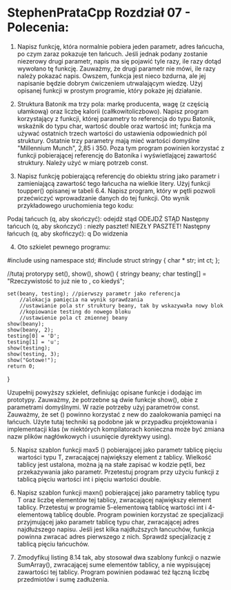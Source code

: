 # StephenPrataCpp Rozdział 07 - Polecenia: 

 
1. Napisz funkcję, która normalnie pobiera jeden parametr, adres łańcucha, po czym zaraz pokazuje
ten łańcuch. Jeśli jednak podany zostanie niezerowy drugi parametr, napis ma się pojawić tyle
razy, ile razy dotąd wywołano tę funkcję. Zauważmy, że drugi parametr nie mówi, ile razy należy
pokazać napis. Owszem, funkcja jest nieco bzdurna, ale jej napisanie będzie dobrym ćwiczeniem
utrwalającym wiedzę. Użyj opisanej funkcji w prostym programie, który pokaże jej działanie.

2. Struktura Batonik ma trzy pola: markę producenta, wagę (z częścią ułamkową) oraz liczbę kalorii
(calłkowitoliczbowo). Napisz program korzystający z funkcji, której parametry to referencja
do typu Batonik, wskaźnik do typu char, wartość double oraz wartość int; funkcja ma używać
ostatnich trzech wartości do ustawienia odpowiednich pól struktury. Ostatnie trzy parametry
mają mieć wartości domyślne "Millennium Munch", 2,85 i 350. Poza tym program powinien
korzystać z funkcji pobierającej referencję do Batonika i wyświetlającej zawartość struktury.
Należy użyć w miarę potrzeb const.

3. Napisz funkcję pobierającą referencję do obiektu string jako parametr i zamieniającą zawartość
tego łańcucha na wielkie litery. Użyj funkcji toupper() opisanej w tabeli 6.4. Napisz program,
który w pętli pozwoli przećwiczyć wprowadzanie danych do tej funkcji. Oto wynik przykładowego
uruchomienia tego kodu:

Podaj tańcuch (q, aby skończyć): odejdź stąd
ODEJDŹ STĄD
Następny tańcuch (q, aby skończyć) : niezły pasztet!
NIEZŁY PASZTET!
Następny łańcuch (q, aby skofńczyć): q
Do widzenia


4. Oto szkielet pewnego programu:


#include <iostream>
using namespace std;
#include <cstring>
struct stringy { 
	char * str;
	int ct;
};

//tutaj protorypy set(), show(), show()
{
	stringy beany;
	char testing[] = "Rzeczywistość to już nie to , co kiedyś";
	
	set(beany, testing); //pierwszy parametr jako referencja
		//alokacja pamięcia na wynik sprawdzania
		//ustawianie pola str struktury beany, tak by wskazywała nowy blok
		//kopiowanie testing do nowego bloku
		//ustawienie pola ct zmiennej beany
	show(beany);
	show(beany, 2);
	testing[0] = 'D';
	testing[1] = 'u';
	show(testing);
	show(testing, 3);
	show("Gotowe!");
	return 0;
}


Uzupełnij powyższy szkielet, definiując opisane funkcje i dodając im prototypy. Zauważmy,
że potrzebne są dwie funkcje show(), obie z parametrami domyślnymi. W razie potrzeby użyj
parametrów const. Zauważmy, że set () powinno korzystać z new do zaalokowania pamięci na
łańcuch. Użyte tutaj techniki są podobne jak w przypadku projektowania i implementacji klas
(w niektórych kompilatorach konieczna może być zmiana nazw plików nagłówkowych
i usunięcie dyrektywy using).

5. Napisz szablon funkcji max5 () pobierającej jako parametr tablicę pięciu wartości typu T, zwracającej
największy element z tablicy. Wielkość tablicy jest ustalona, można ją na stałe zapisać w kodzie
pętli, bez przekazywania jako parametr. Przetestuj program przy użyciu funkcji z tablicą pięciu
wartości int i pięciu wartości double.

6. Napisz szablon funkcji maxn() pobierającej jako parametry tablicę typu T oraz liczbę elementów
tej tablicy, zwracającej największy element tablicy. Przetestuj w programie 5-elementową tablicę
wartości int i 4-elementową tablicę double. Program powinien korzystać ze specjalizacji przyjmującej
jako parametr tablicę typu char, zwracającej adres najdłuższego napisu. Jeśli jest kilka najdłuższych
łancuchów, funkcja powinna zwracać adres pierwszego z nich. Sprawdź specjalizację z tablicą
pięciu łańcuchów.

7. Zmodyfikuj listing 8.14 tak, aby stosował dwa szablony funkcji o nazwie SumArray(), zwracającej
sume elementów tablicy, a nie wypisującej zawartości tej tablicy. Program powinien podawać też
łączną liczbę przedmiotów i sumę zadłużenia.

